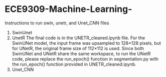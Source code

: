 # ECE9309-Machine-Learning-

 Instructions to run swin, unetr, and Unet_CNN files  

1. SwinUnet
2. UnetR
   The final code is in the UNETR_cleaned.ipynb file. For the SwinUNet model, the input frame was upsampled to 128×128 pixels, but for UNetR, the original frame size of 112×112 is used. Since both SwinUNet and UNetR share the same workspace, to run the UNetR code, please replace the run_epoch() function in segmentation.py with the run_epoch() function provided in UNETR_cleaned.ipynb.
4. Unet_CNN
